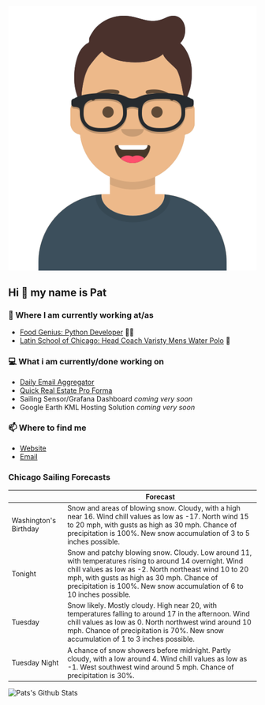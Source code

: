 [![Social banner for p-j-falconer](https://raw.githubusercontent.com/P-J-FALCONER/P-J-FALCONER/master/assets/avataaars.svg)](https://patfalconer.com/)
## Hi :wave: my name is Pat

### 💼 Where I am currently working at/as
- [Food Genius: Python Developer](https://getfoodgenius.com/) 🍔🐍
- [Latin School of Chicago: Head Coach Varisty Mens Water Polo](https://www.latinschool.org/) 🤽


### 💻 What i am currently/done working on
 - [Daily Email Aggregator](https://github.com/P-J-FALCONER/dott_daily_mail)
 - [Quick Real Estate Pro Forma](https://github.com/P-J-FALCONER/henry)
 - Sailing Sensor/Grafana Dashboard *coming very soon*
 - Google Earth KML Hosting Solution *coming very soon*

### 📫 Where to find me
 - [Website](https://patfalconer.com/)
 - [Email](mailto:patrick.j.falconer@gmail.com)


### Chicago Sailing Forecasts
|   | Forecast  |
|---|---|
| Washington&#39;s Birthday | Snow and areas of blowing snow. Cloudy, with a high near 16. Wind chill values as low as -17. North wind 15 to 20 mph, with gusts as high as 30 mph. Chance of precipitation is 100%. New snow accumulation of 3 to 5 inches possible. |
| Tonight | Snow and patchy blowing snow. Cloudy. Low around 11, with temperatures rising to around 14 overnight. Wind chill values as low as -2. North northeast wind 10 to 20 mph, with gusts as high as 30 mph. Chance of precipitation is 100%. New snow accumulation of 6 to 10 inches possible. |
| Tuesday | Snow likely. Mostly cloudy. High near 20, with temperatures falling to around 17 in the afternoon. Wind chill values as low as 0. North northwest wind around 10 mph. Chance of precipitation is 70%. New snow accumulation of 1 to 3 inches possible. |
| Tuesday Night | A chance of snow showers before midnight. Partly cloudy, with a low around 4. Wind chill values as low as -1. West southwest wind around 5 mph. Chance of precipitation is 30%. |

![Pats's Github Stats](https://github-readme-stats.vercel.app/api?username=p-j-falconer&show_icons=true&theme=radical)
